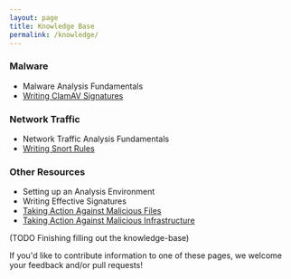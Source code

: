 ```yaml
---
layout: page
title: Knowledge Base
permalink: /knowledge/
---
```

### Malware
 - Malware Analysis Fundamentals
 - [Writing ClamAV Signatures](knowledge/writing-clamav-sigs)

### Network Traffic
 - Network Traffic Analysis Fundamentals
 - [Writing Snort Rules](knowledge/writing-snort-rules)

### Other Resources
 - Setting up an Analysis Environment
 - Writing Effective Signatures
 - [Taking Action Against Malicious Files](knowledge/taking-action-files)
 - [Taking Action Against Malicious Infrastructure](knowledge/taking-action-infra)

(TODO Finishing filling out the knowledge-base)

If you'd like to contribute information to one of these pages, we
welcome your feedback and/or pull requests!
